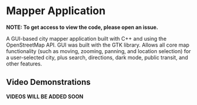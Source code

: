 # Mapper Application
**NOTE: To get access to view the code, please open an issue.**

A GUI-based city mapper application built with C++ and using the OpenStreetMap API. GUI was built with the GTK library. Allows all core map functionality (such as moving, zooming, panning, and location selection) for a user-selected city, plus search, directions, dark mode, public transit, and other features. 

## Video Demonstrations
**VIDEOS WILL BE ADDED SOON**

